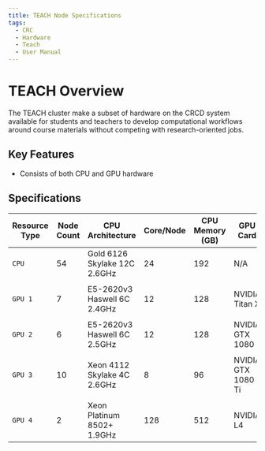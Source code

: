 ```yaml
---
title: TEACH Node Specifications
tags:
  - CRC
  - Hardware
  - Teach
  - User Manual
---
```


# TEACH Overview

The TEACH cluster make a subset of hardware on the CRCD system available for students and teachers to develop
computational workflows around course materials without competing with research-oriented jobs.

## Key Features

- Consists of both CPU and GPU hardware

## Specifications

| Resource Type | Node Count | CPU Architecture             | Core/Node | CPU Memory (GB) | GPU Card           | No. GPU | GPU Memory (GB) |
|---------------|------------|------------------------------|-----------|-----------------|--------------------|---------|-----------------|
| `CPU`         | 54         | Gold 6126 Skylake 12C 2.6GHz | 24        | 192             | N/A                | N/A     | N/A             |
|               |            |                              |           |                 |                    |         |                 |
| `GPU 1`       | 7          | E5-2620v3 Haswell 6C 2.4GHz  | 12        | 128             | NVIDIA Titan X     | 4       | 12              |
|               |            |                              |           |                 |                    |         |                 |
| `GPU 2`       | 6          | E5-2620v3 Haswell 6C 2.5GHz  | 12        | 128             | NVIDIA GTX 1080    | 4       | 8               | 
|               |            |                              |           |                 |                    |         |                 |
| `GPU 3`       | 10         | Xeon 4112 Skylake 4C 2.6GHz  | 8         | 96              | NVIDIA GTX 1080 Ti | 4       | 11              |
|               |            |                              |           |                 |                    |         |                 | 
| `GPU 4`       | 2          | Xeon Platinum 8502+ 1.9GHz   | 128       | 512             | NVIDIA L4          | 8       | 24              |
